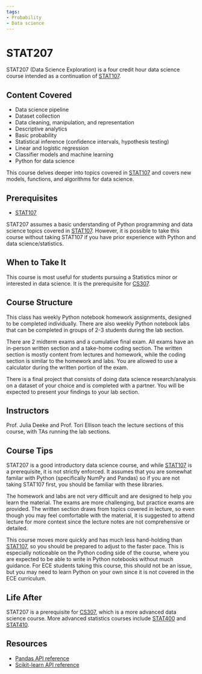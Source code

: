 ```yaml
---
tags:
- Probability
- Data science
---
```

# STAT207

STAT207 (Data Science Exploration) is a four credit hour data science course intended as a continuation of [STAT107](STAT107.md).

## Content Covered

- Data science pipeline
- Dataset collection
- Data cleaning, manipulation, and representation
- Descriptive analytics
- Basic probability
- Statistical inference (confidence intervals, hypothesis testing)
- Linear and logistic regression
- Classifier models and machine learning
- Python for data science

This course delves deeper into topics covered in [STAT107](STAT107.md) and covers new models, functions, and algorithms for data science.

## Prerequisites

- [STAT107](STAT107.md)

STAT207 assumes a basic understanding of Python programming and data science topics covered in [STAT107](STAT107.md). However, it is possible to take this course without taking STAT107 if you have prior experience with Python and data science/statistics.

## When to Take It

This course is most useful for students pursuing a Statistics minor or interested in data science. It is the prerequisite for [CS307](../CS%20Course%20Offerings/CS307.md).

## Course Structure

This class has weekly Python notebook homework assignments, designed to be completed individually. There are also weekly Python notebook labs that can be completed in groups of 2-3 students during the lab section. 

There are 2 midterm exams and a cumulative final exam. All exams have an in-person written section and a take-home coding section. The written section is mostly content from lectures and homework, while the coding section is similar to the homework and labs. You are allowed to use a calculator during the written portion of the exam.

There is a final project that consists of doing data science research/analysis on a dataset of your choice and is completed with a partner. You will be expected to present your findings to your lab section.

## Instructors

Prof. Julia Deeke and Prof. Tori Ellison teach the lecture sections of this course, with TAs running the lab sections.

## Course Tips

STAT207 is a good introductory data science course, and while [STAT107](STAT107.md) is a prerequisite, it is not strictly enforced. It assumes that you are somewhat familar with Python (specifically NumPy and Pandas) so if you are not taking STAT107 first, you should be familiar with these libraries.

The homework and labs are not very difficult and are designed to help you learn the material. The exams are more challenging, but practice exams are provided. The written section draws from topics covered in lecture, so even though you may feel comfortable with the material, it is suggested to attend lecture for more context since the lecture notes are not comprehensive or detailed.

This course moves more quickly and has much less hand-holding than [STAT107](STAT107.md), so you should be prepared to adjust to the faster pace. This is especially noticeable on the Python coding side of the course, where you are expected to be able to write in Python notebooks without much guidance. For ECE students taking this course, this should not be an issue, but you may need to learn Python on your own since it is not covered in the ECE curriculum.

## Life After

STAT207 is a prerequisite for [CS307](../CS%20Course%20Offerings/CS307.md), which is a more advanced data science course. More advanced statistics courses include [STAT400](STAT400.md) and [STAT410](STAT410.md).

## Resources
- [Pandas API reference](https://pandas.pydata.org/docs/reference/index.html)
- [Scikit-learn API reference](https://scikit-learn.org/stable/modules/classes.html)
